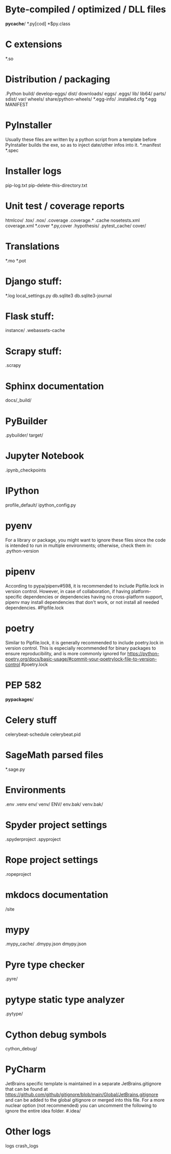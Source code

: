 # Byte-compiled / optimized / DLL files
__pycache__/
*.py[cod]
*$py.class

# C extensions
*.so

# Distribution / packaging
.Python
build/
develop-eggs/
dist/
downloads/
eggs/
.eggs/
lib/
lib64/
parts/
sdist/
var/
wheels/
share/python-wheels/
*.egg-info/
.installed.cfg
*.egg
MANIFEST

# PyInstaller
Usually these files are written by a python script from a template before PyInstaller builds the exe, so as to inject date/other infos into it.
*.manifest
*.spec

# Installer logs
pip-log.txt
pip-delete-this-directory.txt

# Unit test / coverage reports
htmlcov/
.tox/
.nox/
.coverage
.coverage.*
.cache
nosetests.xml
coverage.xml
*.cover
*.py,cover
.hypothesis/
.pytest_cache/
cover/

# Translations
*.mo
*.pot

# Django stuff:
*.log
local_settings.py
db.sqlite3
db.sqlite3-journal

# Flask stuff:
instance/
.webassets-cache

# Scrapy stuff:
.scrapy

# Sphinx documentation
docs/_build/

# PyBuilder
.pybuilder/
target/

# Jupyter Notebook
.ipynb_checkpoints

# IPython
profile_default/
ipython_config.py

# pyenv
For a library or package, you might want to ignore these files since the code is intended to run in multiple environments; otherwise, check them in: .python-version

# pipenv
According to pypa/pipenv#598, it is recommended to include Pipfile.lock in version control. However, in case of collaboration, if having platform-specific dependencies or dependencies having no cross-platform support, pipenv may install dependencies that don't work, or not install all needed dependencies.
#Pipfile.lock

# poetry
Similar to Pipfile.lock, it is generally recommended to include poetry.lock in version control. This is especially recommended for binary packages to ensure reproducibility, and is more commonly ignored for https://python-poetry.org/docs/basic-usage/#commit-your-poetrylock-file-to-version-control
#poetry.lock

# PEP 582
__pypackages__/

# Celery stuff
celerybeat-schedule
celerybeat.pid

# SageMath parsed files
*.sage.py

# Environments
.env
.venv
env/
venv/
ENV/
env.bak/
venv.bak/

# Spyder project settings
.spyderproject
.spyproject

# Rope project settings
.ropeproject

# mkdocs documentation
/site

# mypy
.mypy_cache/
.dmypy.json
dmypy.json

# Pyre type checker
.pyre/

# pytype static type analyzer
.pytype/

# Cython debug symbols
cython_debug/

# PyCharm
JetBrains specific template is maintained in a separate JetBrains.gitignore that can be found at https://github.com/github/gitignore/blob/main/Global/JetBrains.gitignore and can be added to the global gitignore or merged into this file.  For a more nuclear option (not recommended) you can uncomment the following to ignore the entire idea folder.
#.idea/

# Other logs
logs
crash_logs